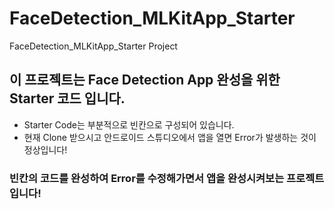 # FaceDetection_MLKitApp_Starter
FaceDetection_MLKitApp_Starter Project

## 이 프로젝트는 Face Detection App 완성을 위한 Starter 코드 입니다. 
- Starter Code는 부분적으로 빈칸으로 구성되어 있습니다. 
- 현재 Clone 받으시고 안드로이드 스튜디오에서 앱을 열면 Error가 발생하는 것이 정상입니다!

### 빈칸의 코드를 완성하여 Error를 수정해가면서 앱을 완성시켜보는 프로젝트 입니다!
